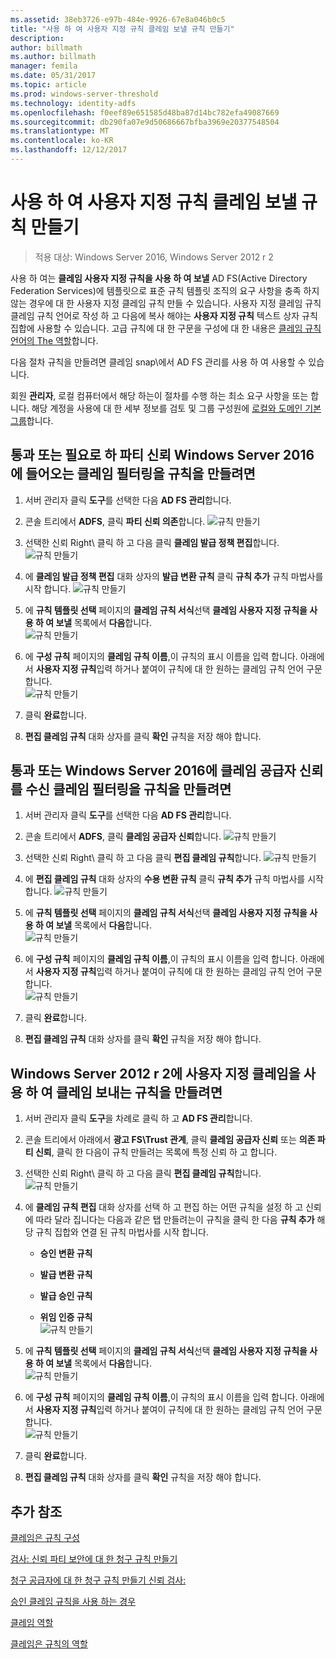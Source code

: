 ```yaml
---
ms.assetid: 38eb3726-e97b-484e-9926-67e8a046b0c5
title: "사용 하 여 사용자 지정 규칙 클레임 보낼 규칙 만들기"
description: 
author: billmath
ms.author: billmath
manager: femila
ms.date: 05/31/2017
ms.topic: article
ms.prod: windows-server-threshold
ms.technology: identity-adfs
ms.openlocfilehash: f0eef89e651585d48ba87d14bc782efa49087669
ms.sourcegitcommit: db290fa07e9d50686667bfba3969e20377548504
ms.translationtype: MT
ms.contentlocale: ko-KR
ms.lasthandoff: 12/12/2017
---
```

# <a name="create-a-rule-to-send-claims-using-a-custom-rule"></a>사용 하 여 사용자 지정 규칙 클레임 보낼 규칙 만들기

>적용 대상: Windows Server 2016, Windows Server 2012 r 2

사용 하 여는 **클레임 사용자 지정 규칙을 사용 하 여 보낼** AD FS(Active Directory Federation Services)에 템플릿으로 표준 규칙 템플릿 조직의 요구 사항을 충족 하지 않는 경우에 대 한 사용자 지정 클레임 규칙 만들 수 있습니다. 사용자 지정 클레임 규칙 클레임 규칙 언어로 작성 하 고 다음에 복사 해야는 **사용자 지정 규칙** 텍스트 상자 규칙 집합에 사용할 수 있습니다. 고급 규칙에 대 한 구문을 구성에 대 한 내용은 [클레임 규칙 언어의 The 역할](../../ad-fs/technical-reference/The-Role-of-the-Claim-Rule-Language.md)합니다.  
  
다음 절차 규칙을 만들려면 클레임 snap\에서 AD FS 관리를 사용 하 여 사용할 수 있습니다.  
  
회원 **관리자**, 로컬 컴퓨터에서 해당 하는이 절차를 수행 하는 최소 요구 사항을 또는 합니다.  해당 계정을 사용에 대 한 세부 정보를 검토 및 그룹 구성원에 [로컬와 도메인 기본 그룹](https://go.microsoft.com/fwlink/?LinkId=83477)합니다.



## <a name="to-create-a-rule-to-pass-through-or-filter-an-incoming-claim-on-a-relying-party-trust-in-windows-server-2016"></a>통과 또는 필요로 하 파티 신뢰 Windows Server 2016에 들어오는 클레임 필터링을 규칙을 만들려면 

1.  서버 관리자 클릭 **도구**를 선택한 다음 **AD FS 관리**합니다.  
  
2.  콘솔 트리에서 **ADFS**, 클릭 **파티 신뢰 의존**합니다. 
![규칙 만들기](media/Create-a-Rule-to-Pass-Through-or-Filter-an-Incoming-Claim/claimrule9.PNG)  
  
3.  선택한 신뢰 Right\ 클릭 하 고 다음 클릭 **클레임 발급 정책 편집**합니다.
![규칙 만들기](media/Create-a-Rule-to-Pass-Through-or-Filter-an-Incoming-Claim/claimrule10.PNG)   
  
4.  에 **클레임 발급 정책 편집** 대화 상자의 **발급 변환 규칙** 클릭 **규칙 추가** 규칙 마법사를 시작 합니다. 
![규칙 만들기](media/Create-a-Rule-to-Pass-Through-or-Filter-an-Incoming-Claim/claimrule11.PNG)    

5.  에 **규칙 템플릿 선택** 페이지의 **클레임 규칙 서식**선택 **클레임 사용자 지정 규칙을 사용 하 여 보낼** 목록에서 **다음**합니다.  
![규칙 만들기](media/Create-a-Rule-to-Send-Claims-Using-a-Custom-Rule/custom3.PNG)   
  
6.  에 **구성 규칙** 페이지의 **클레임 규칙 이름**,이 규칙의 표시 이름을 입력 합니다. 아래에서 **사용자 지정 규칙**입력 하거나 붙여이 규칙에 대 한 원하는 클레임 규칙 언어 구문 합니다.  
![규칙 만들기](media/Create-a-Rule-to-Send-Claims-Using-a-Custom-Rule/custom4.PNG)     

7.  클릭 **완료**합니다.  
  
8.  **편집 클레임 규칙** 대화 상자를 클릭 **확인** 규칙을 저장 해야 합니다.   
  
## <a name="to-create-a-rule-to-pass-through-or-filter-an-incoming-claim-on-a-claims-provider-trust-in-windows-server-2016"></a>통과 또는 Windows Server 2016에 클레임 공급자 신뢰를 수신 클레임 필터링을 규칙을 만들려면 
  
1.  서버 관리자 클릭 **도구**를 선택한 다음 **AD FS 관리**합니다.  
  
2.  콘솔 트리에서 **ADFS**, 클릭 **클레임 공급자 신뢰**합니다. 
![규칙 만들기](media/Create-a-Rule-to-Pass-Through-or-Filter-an-Incoming-Claim/claimrule1.PNG)  
  
3.  선택한 신뢰 Right\ 클릭 하 고 다음 클릭 **편집 클레임 규칙**합니다.
![규칙 만들기](media/Create-a-Rule-to-Pass-Through-or-Filter-an-Incoming-Claim/claimrule2.PNG)   
  
4.  에 **편집 클레임 규칙** 대화 상자의 **수용 변환 규칙** 클릭 **규칙 추가** 규칙 마법사를 시작 합니다.
![규칙 만들기](media/Create-a-Rule-to-Pass-Through-or-Filter-an-Incoming-Claim/claimrule3.PNG)    

5.  에 **규칙 템플릿 선택** 페이지의 **클레임 규칙 서식**선택 **클레임 사용자 지정 규칙을 사용 하 여 보낼** 목록에서 **다음**합니다.  
![규칙 만들기](media/Create-a-Rule-to-Send-Claims-Using-a-Custom-Rule/custom3.PNG)   
  
6.  에 **구성 규칙** 페이지의 **클레임 규칙 이름**,이 규칙의 표시 이름을 입력 합니다. 아래에서 **사용자 지정 규칙**입력 하거나 붙여이 규칙에 대 한 원하는 클레임 규칙 언어 구문 합니다.  
![규칙 만들기](media/Create-a-Rule-to-Send-Claims-Using-a-Custom-Rule/custom4.PNG)     

7.  클릭 **완료**합니다.  
  
8.  **편집 클레임 규칙** 대화 상자를 클릭 **확인** 규칙을 저장 해야 합니다.   

















   
  
## <a name="to-create-a-rule-to-send-claims-by-using-a-custom-claim-in-windows-server-2012-r2"></a>Windows Server 2012 r 2에 사용자 지정 클레임을 사용 하 여 클레임 보내는 규칙을 만들려면 
  
1.  서버 관리자 클릭 **도구**을 차례로 클릭 하 고 **AD FS 관리**합니다.  
  
2.  콘솔 트리에서 아래에서 **광고 FS\\Trust 관계**, 클릭 **클레임 공급자 신뢰** 또는 **의존 파티 신뢰**, 클릭 한 다음이 규칙 만들려는 목록에 특정 신뢰 하 고 합니다.  
  
3.  선택한 신뢰 Right\ 클릭 하 고 다음 클릭 **편집 클레임 규칙**합니다.  
![규칙 만들기](media/Create-a-Rule-to-Pass-Through-or-Filter-an-Incoming-Claim/claimrule6.PNG) 
  
4.  에 **클레임 규칙 편집** 대화 상자를 선택 하 고 편집 하는 어떤 규칙을 설정 하 고 신뢰에 따라 달라 집니다는 다음과 같은 탭 만들려는이 규칙을 클릭 한 다음 **규칙 추가** 해당 규칙 집합와 연결 된 규칙 마법사를 시작 합니다.  
  
    -   **승인 변환 규칙**  
  
    -   **발급 변환 규칙**  
  
    -   **발급 승인 규칙**  
  
    -   **위임 인증 규칙**  
![규칙 만들기](media/Create-a-Rule-to-Permit-All-Users/permitall5.PNG)
  
5.  에 **규칙 템플릿 선택** 페이지의 **클레임 규칙 서식**선택 **클레임 사용자 지정 규칙을 사용 하 여 보낼** 목록에서 **다음**합니다.  
![규칙 만들기](media/Create-a-Rule-to-Send-Claims-Using-a-Custom-Rule/custom1.PNG)   
  
6.  에 **구성 규칙** 페이지의 **클레임 규칙 이름**,이 규칙의 표시 이름을 입력 합니다. 아래에서 **사용자 지정 규칙**입력 하거나 붙여이 규칙에 대 한 원하는 클레임 규칙 언어 구문 합니다.  
![규칙 만들기](media/Create-a-Rule-to-Send-Claims-Using-a-Custom-Rule/custom2.PNG)     

7.  클릭 **완료**합니다.  
  
8.  **편집 클레임 규칙** 대화 상자를 클릭 **확인** 규칙을 저장 해야 합니다.  

## <a name="additional-references"></a>추가 참조 
[클레임은 규칙 구성](Configure-Claim-Rules.md)  
 
[검사: 신뢰 파티 보안에 대 한 청구 규칙 만들기](https://technet.microsoft.com/library/ee913578.aspx)  

[청구 공급자에 대 한 청구 규칙 만들기 신뢰 검사:](https://technet.microsoft.com/library/ee913564.aspx)  
  
[승인 클레임 규칙을 사용 하는 경우](../../ad-fs/technical-reference/When-to-Use-an-Authorization-Claim-Rule.md)  

[클레임 역할](../../ad-fs/technical-reference/The-Role-of-Claims.md)  
  
[클레임은 규칙의 역할](../../ad-fs/technical-reference/The-Role-of-Claim-Rules.md) 
